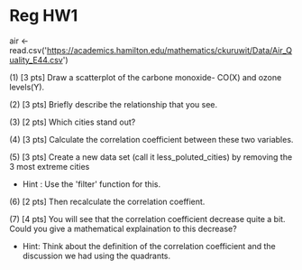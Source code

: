 # Reg HW1

air <- read.csv('https://academics.hamilton.edu/mathematics/ckuruwit/Data/Air_Quality_E44.csv')


(1) [3 pts] Draw a scatterplot of the carbone monoxide- CO(X) and ozone levels(Y).



(2) [3 pts] Briefly describe the relationship that you see. 



(3) [2 pts] Which cities stand out?



(4) [3 pts] Calculate the correlation coefficient between these two variables.




(5) [3 pts] Create a new data set (call it less_poluted_cities) by removing the 3 most extreme cities  

* Hint : Use the 'filter' function for this.  




(6) [2 pts] Then recalculate the correlation coeffient.  



(7) [4 pts] You will see that the correlation coefficient decrease quite a bit. Could you give a mathematical explaination to this decrease?

* Hint: Think about the definition of the correlation coefficient and the discussion we had using the quadrants. 


